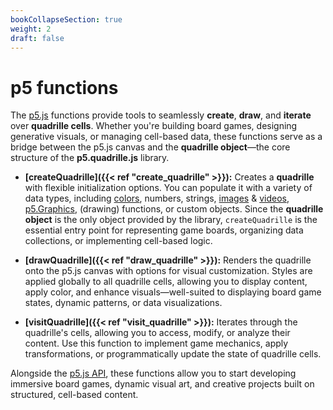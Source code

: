 ```yaml
---
bookCollapseSection: true  
weight: 2  
draft: false  
---
```


# p5 functions  

The [p5.js](https://p5js.org/) functions provide tools to seamlessly **create**, **draw**, and **iterate** over **quadrille cells**. Whether you're building board games, designing generative visuals, or managing cell-based data, these functions serve as a bridge between the p5.js canvas and the **quadrille object**—the core structure of the **p5.quadrille.js** library.  

- **[createQuadrille]({{< ref "create_quadrille" >}}):** Creates a **quadrille** with flexible initialization options. You can populate it with a variety of data types, including [colors](https://p5js.org/reference/p5/p5.Color/), numbers, strings, [images](https://p5js.org/reference/p5/p5.Image/) & [videos](https://p5js.org/reference/p5/p5.MediaElement/), [p5.Graphics](https://p5js.org/reference/p5/p5.Graphics/), (drawing) functions, or custom objects. Since the **quadrille object** is the only object provided by the library, `createQuadrille` is the essential entry point for representing game boards, organizing data collections, or implementing cell-based logic.  

- **[drawQuadrille]({{< ref "draw_quadrille" >}}):** Renders the quadrille onto the p5.js canvas with options for visual customization. Styles are applied globally to all quadrille cells, allowing you to display content, apply color, and enhance visuals—well-suited to displaying board game states, dynamic patterns, or data visualizations.  

- **[visitQuadrille]({{< ref "visit_quadrille" >}}):** Iterates through the quadrille's cells, allowing you to access, modify, or analyze their content. Use this function to implement game mechanics, apply transformations, or programmatically update the state of quadrille cells.  
 
Alongside the [p5.js API](https://p5js.org/reference/), these functions allow you to start developing immersive board games, dynamic visual art, and creative projects built on structured, cell-based content.